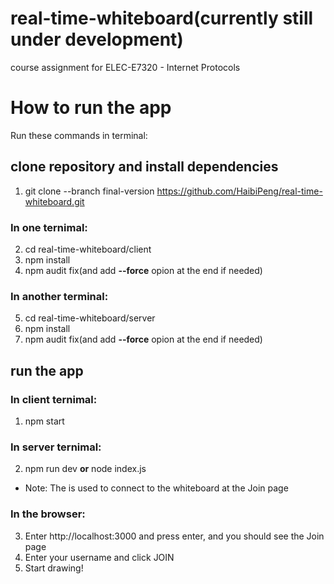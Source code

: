 # real-time-whiteboard(currently still under development)
course assignment for ELEC-E7320 - Internet Protocols

# How to run the app
Run these commands in terminal:
## clone repository and install dependencies
1. git clone --branch final-version https://github.com/HaibiPeng/real-time-whiteboard.git
### In one ternimal:
2. cd real-time-whiteboard/client
3. npm install
4. npm audit fix(and add **--force** opion at the end if needed)
### In another terminal:
5. cd real-time-whiteboard/server
6. npm install
7. npm audit fix(and add **--force** opion at the end if needed)

## run the app
### In client ternimal:
1. npm start
### In server ternimal:
2. npm run dev <password> **or** node index.js <password>
* Note: The <password> is used to connect to the whiteboard at the Join page
### In the browser:
3. Enter http://localhost:3000 and press enter, and you should see the Join page
4. Enter your username and click JOIN
5. Start drawing!
